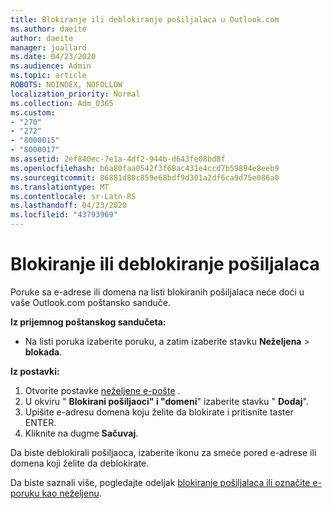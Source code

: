 ```yaml
---
title: Blokiranje ili deblokiranje pošiljalaca u Outlook.com
ms.author: daeite
author: daeite
manager: joallard
ms.date: 04/23/2020
ms.audience: Admin
ms.topic: article
ROBOTS: NOINDEX, NOFOLLOW
localization_priority: Normal
ms.collection: Adm_O365
ms.custom:
- "270"
- "272"
- "8000015"
- "8000017"
ms.assetid: 2ef840ec-7e1a-4df2-944b-d643fe08bd8f
ms.openlocfilehash: b6a80faa0542f3f68ac431e4ccd7b59894e8eeb9
ms.sourcegitcommit: 86881d80c859e68bdf9d301a2df6ca9d75e086a0
ms.translationtype: MT
ms.contentlocale: sr-Latn-RS
ms.lasthandoff: 04/23/2020
ms.locfileid: "43793969"
---
```

# <a name="block-or-unblock-senders"></a>Blokiranje ili deblokiranje pošiljalaca

Poruke sa e-adrese ili domena na listi blokiranih pošiljalaca neće doći u vaše Outlook.com poštansko sanduče.

**Iz prijemnog poštanskog sandučeta:**

- Na listi poruka izaberite poruku, a zatim izaberite stavku **Neželjena** > **blokada**.

**Iz postavki:**

1. Otvorite postavke [neželjene e-pošte](https://outlook.live.com/mail/options/mail/junkEmail) .
2. U okviru " **Blokirani pošiljaoci" i "domeni**" izaberite stavku " **Dodaj**".
3. Upišite e-adresu domena koju želite da blokirate i pritisnite taster ENTER.
4. Kliknite na dugme **Sačuvaj**.

Da biste deblokirali pošiljaoca, izaberite ikonu za smeće pored e-adrese ili domena koji želite da deblokirate.

Da biste saznali više, pogledajte odeljak [blokiranje pošiljalaca ili označite e-poruku kao neželjenu](https://support.office.com/article/a3ece97b-82f8-4a5e-9ac3-e92fa6427ae4?wt.mc_id=Office_Outlook_com_Alchemy).